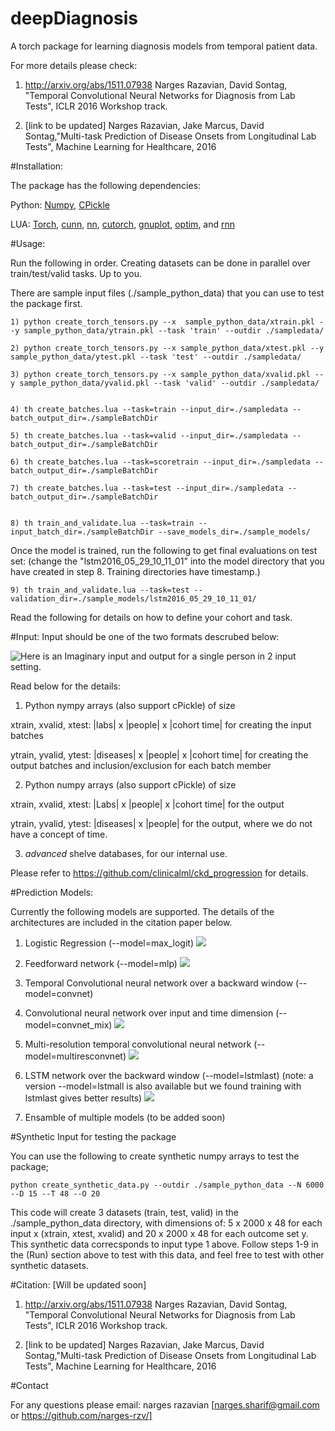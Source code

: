 # deepDiagnosis
A torch package for learning diagnosis models from temporal patient data.

For more details please check:

1) http://arxiv.org/abs/1511.07938 
Narges Razavian, David Sontag, "Temporal Convolutional Neural Networks for Diagnosis from Lab Tests", ICLR 2016 Workshop track. 

2) [link to be updated]
Narges Razavian, Jake Marcus, David Sontag,"Multi-task Prediction of Disease Onsets from Longitudinal Lab Tests", Machine Learning for Healthcare, 2016

#Installation:

The package has the following dependencies:

Python: [Numpy](http://www.scipy.org/scipylib/download.html), [CPickle](https://pymotw.com/2/pickle/)

LUA: [Torch](http://torch.ch/docs/getting-started.html), [cunn](https://github.com/torch/cunn), [nn](https://github.com/torch/nn), [cutorch](https://github.com/torch/cutorch), [gnuplot](https://github.com/torch/gnuplot), [optim](https://github.com/torch/optim), and [rnn](https://github.com/Element-Research/rnn)

#Usage:

Run the following in order. Creating datasets can be done in parallel over train/test/valid tasks. Up to you.

There are sample input files (./sample_python_data) that you can use to test the package first. 


	1) python create_torch_tensors.py --x  sample_python_data/xtrain.pkl --y sample_python_data/ytrain.pkl --task 'train' --outdir ./sampledata/

	2) python create_torch_tensors.py --x sample_python_data/xtest.pkl --y sample_python_data/ytest.pkl --task 'test' --outdir ./sampledata/

	3) python create_torch_tensors.py --x sample_python_data/xvalid.pkl --y sample_python_data/yvalid.pkl --task 'valid' --outdir ./sampledata/


	4) th create_batches.lua --task=train --input_dir=./sampledata --batch_output_dir=./sampleBatchDir 

	5) th create_batches.lua --task=valid --input_dir=./sampledata --batch_output_dir=./sampleBatchDir 

	6) th create_batches.lua --task=scoretrain --input_dir=./sampledata --batch_output_dir=./sampleBatchDir 

	7) th create_batches.lua --task=test --input_dir=./sampledata --batch_output_dir=./sampleBatchDir


	8) th train_and_validate.lua --task=train --input_batch_dir=./sampleBatchDir --save_models_dir=./sample_models/


Once the model is trained, run the following to get final evaluations on test set: (change the "lstm2016_05_29_10_11_01" into the model directory that you have created in step 8. Training directories have timestamp.)


	9) th train_and_validate.lua --task=test --validation_dir=./sample_models/lstm2016_05_29_10_11_01/

Read the following for details on how to define your cohort and task.

#Input: 
Input should be one of the two formats descrubed below:

![Here is an Imaginary input and output for a single person in 2 input setting.](https://github.com/clinicalml/deepDiagnosis/blob/master/doc/input_formats.png)

Read below for the details:

1) Python nympy arrays (also support cPickle) of size 

xtrain, xvalid, xtest: |labs| x |people| x |cohort time| for creating the input batches
	
ytrain, yvalid, ytest: |diseases| x |people| x |cohort time| for creating the output batches and inclusion/exclusion for each batch member


2) Python numpy arrays (also support cPickle) of size

xtrain, xvalid, xtest: |Labs| x |people| x |cohort time| for the output
	
ytrain, yvalid, ytest: |diseases| x |people| for the output, where we do not have a concept of time.


3) *advanced* shelve databases, for our internal use.

Please refer to https://github.com/clinicalml/ckd_progression for details.


#Prediction Models:

Currently the following models are supported. The details of the architectures are included in the citation paper below.

1) Logistic Regression  (--model=max_logit)
![](https://github.com/clinicalml/deepDiagnosis/blob/master/doc/maxlogit.png )

2) Feedforward network  (--model=mlp)
![](https://github.com/clinicalml/deepDiagnosis/blob/master/doc/mlp.png )
3) Temporal Convolutional neural network over a backward window   (--model=convnet) 

4) Convolutional neural network over input and time dimension  (--model=convnet_mix)  ![](https://github.com/clinicalml/deepDiagnosis/blob/master/doc/conv_arch2.png )

5) Multi-resolution temporal convolutional neural network  (--model=multiresconvnet)
![](https://github.com/clinicalml/deepDiagnosis/blob/master/doc/conv_arch1.png)

6) LSTM network over the backward window  (--model=lstmlast) (note: a version --model=lstmall is also available but we found training with lstmlast gives better results)
![](https://github.com/clinicalml/deepDiagnosis/blob/master/doc/lstm_last.png )

7) Ensamble of multiple models  (to be added soon)


#Synthetic Input for testing the package

You can use the following to create synthetic numpy arrays to test the package;

	python create_synthetic_data.py --outdir ./sample_python_data --N 6000  --D 15 --T 48 --O 20

This code will create 3 datasets (train, test, valid) in the ./sample_python_data directory, with dimensions of: 5 x  2000 x 48 for each input x (xtrain, xtest, xvalid) and 20 x  2000 x  48 for each outcome set y. This synthetic data correcsponds to input type 1 above. Follow steps 1-9 in the (Run) section above to test with this data, and feel free to test with other synthetic datasets.

#Citation: [Will be updated soon]

1) http://arxiv.org/abs/1511.07938 
Narges Razavian, David Sontag, "Temporal Convolutional Neural Networks for Diagnosis from Lab Tests", ICLR 2016 Workshop track. 

2) [link to be updated]
Narges Razavian, Jake Marcus, David Sontag,"Multi-task Prediction of Disease Onsets from Longitudinal Lab Tests", Machine Learning for Healthcare, 2016

#Contact

For any questions please email:
narges razavian [narges.sharif@gmail.com or https://github.com/narges-rzv/]

